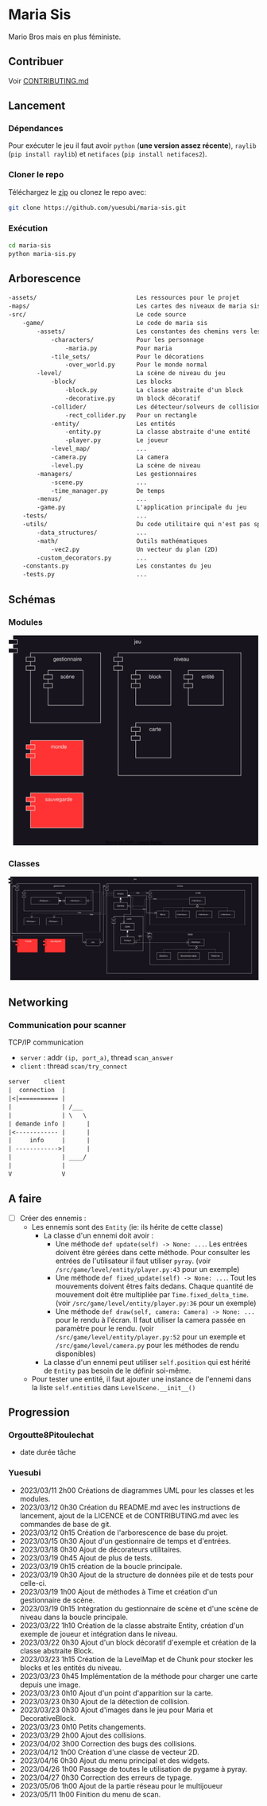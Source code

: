 # Maria Sis
Mario Bros mais en plus féministe.


## Contribuer
Voir [CONTRIBUTING.md](/CONTRIBUTING.md)


## Lancement

### Dépendances
Pour exécuter le jeu il faut avoir `python` (**une version assez récente**),
`raylib` (`pip install raylib`) et `netifaces` (`pip install netifaces2`).

### Cloner le repo
Téléchargez le [zip](https://github.com/yuesubi/maria-sis/archive/refs/heads/main.zip)
ou clonez le repo avec:
```bash
git clone https://github.com/yuesubi/maria-sis.git
```

### Exécution
```bash
cd maria-sis
python maria-sis.py
```


## Arborescence
```txt
-assets/                            Les ressources pour le projet
-maps/                              Les cartes des niveaux de maria sis
-src/                               Le code source
    -game/                          Le code de maria sis
        -assets/                    Les constantes des chemins vers les ressources
            -characters/            Pour les personnage
                -maria.py           Pour maria
            -tile_sets/             Pour le décorations
                -over_world.py      Pour le monde normal
        -level/                     La scène de niveau du jeu
            -block/                 Les blocks
                -block.py           La classe abstraite d'un block
                -decorative.py      Un block décoratif
            -collider/              Les détecteur/solveurs de collision
                -rect_collider.py   Pour un rectangle
            -entity/                Les entités
                -entity.py          La classe abstraite d'une entité
                -player.py          Le joueur
            -level_map/             ...
            -camera.py              La camera
            -level.py               La scène de niveau
        -managers/                  Les gestionnaires
            -scene.py               ...
            -time_manager.py        De temps
        -menus/                     ...
        -game.py                    L'application principale du jeu
    -tests/                         ...
    -utils/                         Du code utilitaire qui n'est pas spécifique au projet
        -data_structures/           ...
        -math/                      Outils mathématiques
            -vec2.py                Un vecteur du plan (2D)
        -custom_decorators.py       ...
    -constants.py                   Les constantes du jeu
    -tests.py                       ...
```


## Schémas

### Modules
![Schéma des modules](/res/schemas/modules.svg)

### Classes
![Schéma des classes](/res/schemas/classes.svg)


## Networking

### Communication pour scanner
TCP/IP communication
- `server` : addr `(ip, port_a)`, thread `scan_answer`
- `client` : thread `scan/try_connect`
```txt
server    client
|  connection  |
|<|=========== |
|              | /___
|              | \   \
| demande info |      |
|<------------ |      |
|     info     |      |
| ------------>|      |
|              | ____/
|              |
V              V
```


## A faire

- [ ] Créer des ennemis :
    * Les ennemis sont des `Entity` (ie: ils hérite de cette classe)
        * La classe d'un ennemi doit avoir :
            - Une méthode `def update(self) -> None: ...`. Les entrées doivent
                être gérées dans cette méthode. Pour consulter les entrées de
                l'utilisateur il faut utiliser `pyray`. (voir
                `/src/game/level/entity/player.py:43` pour un exemple)
            - Une méthode `def fixed_update(self) -> None: ...`. Tout les
                mouvements doivent êtres faits dedans. Chaque quantité de
                mouvement doit être multipliée par `Time.fixed_delta_time`.
                (voir `/src/game/level/entity/player.py:36` pour un exemple)
            - Une méthode `def draw(self, camera: Camera) -> None: ...` pour le
                rendu à l'écran. Il faut utiliser la camera passée en paramètre
                pour le rendu. (voir `/src/game/level/entity/player.py:52` pour
                un exemple et `/src/game/level/camera.py` pour les méthodes de
                rendu disponibles)
        * La classe d'un ennemi peut utiliser `self.position` qui est hérité de
            `Entity` pas besoin de le définir soi-même. 
    * Pour tester une entité, il faut ajouter une instance de l'ennemi dans la
        liste `self.entities` dans `LevelScene.__init__()`


## Progression

### Orgoutte8Pitoulechat
* date durée tâche

### Yuesubi
* 2023/03/11 2h00 Créations de diagrammes UML pour les classes et les modules.
* 2023/03/12 0h30 Création du README.md avec les instructions de lancement,
    ajout de la LICENCE et de CONTRIBUTING.md avec les commandes de base de git.
* 2023/03/12 0h15 Création de l'arborescence de base du projet.
* 2023/03/15 0h30 Ajout d'un gestionnaire de temps et d'entrées.
* 2023/03/18 0h30 Ajout de décorateurs utilitaires.
* 2023/03/19 0h45 Ajout de plus de tests.
* 2023/03/19 0h15 création de la boucle principale.
* 2023/03/19 0h30 Ajout de la structure de données pile et de tests pour
    celle-ci.
* 2023/03/19 1h00 Ajout de méthodes à Time et création d'un gestionnaire de
    scène.
* 2023/03/19 0h15 Intégration du gestionnaire de scène et d'une scène de niveau
    dans la boucle principale.
* 2023/03/22 1h10 Création de la classe abstraite Entity, création d'un exemple
    de joueur et intégration dans le niveau.
* 2023/03/22 0h30 Ajout d'un block décoratif d'exemple et création de la classe
    abstraite Block.
* 2023/03/23 1h15 Création de la LevelMap et de Chunk pour stocker les blocks et
    les entités du niveau.
* 2023/03/23 0h45 Implémentation de la méthode pour charger une carte depuis une
    image.
* 2023/03/23 0h10 Ajout d'un point d'apparition sur la carte.
* 2023/03/23 0h30 Ajout de la détection de collision.
* 2023/03/23 0h30 Ajout d'images dans le jeu pour Maria et DecorativeBlock.
* 2023/03/23 0h10 Petits changements.
* 2023/03/29 2h00 Ajout des collisions.
* 2023/04/02 3h00 Correction des bugs des collisions.
* 2023/04/12 1h00 Création d'une classe de vecteur 2D.
* 2023/04/16 0h30 Ajout du menu principal et des widgets.
* 2023/04/26 1h00 Passage de toutes le utilisation de pygame à pyray.
* 2023/04/27 0h30 Correction des erreurs de typage.
* 2023/05/06 1h00 Ajout de la partie réseau pour le multijoueur
* 2023/05/11 1h00 Finition du menu de scan.
